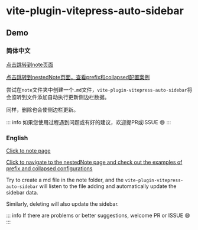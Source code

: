 # vite-plugin-vitepress-auto-sidebar 
## Demo

### 简体中文

[点击跳转到note页面](/note/index)

[点击跳转到nestedNote页面，查看prefix和collapsed配置案例](/nestedNote/1.second/first.html)

尝试在`note`文件夹中创建一个`.md`文件，`vite-plugin-vitepress-auto-sidebar`将会监听到文件添加自动执行更新侧边栏数据。

同样，删除也会使侧边栏更新。

::: info
如果您使用过程遇到问题或有好的建议，欢迎提PR或ISSUE :smile:
:::

### English

[Click to note page](/note/index)

[Click to navigate to the nestedNote page and check out the examples of prefix and collapsed configurations](/nestedNote/1.second/first.html)

Try to create a md file in the note folder, and the `vite-plugin-vitepress-auto-sidebar` will listen to the file adding and automatically update the sidebar data.

Similarly, deleting will also update the sidebar.

::: info
If there are problems or better suggestions, welcome PR or ISSUE :smile:
:::